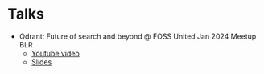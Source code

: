# Talks

- Qdrant: Future of search and beyond @ FOSS United Jan 2024 Meetup BLR 
  - [Youtube video](https://youtu.be/dGO_Kxo_x6o)
  - [Slides](https://drive.google.com/file/d/1kqPfxOqBppqkfOytYJPON08sQPXGDXTE/view?usp=sharing)
